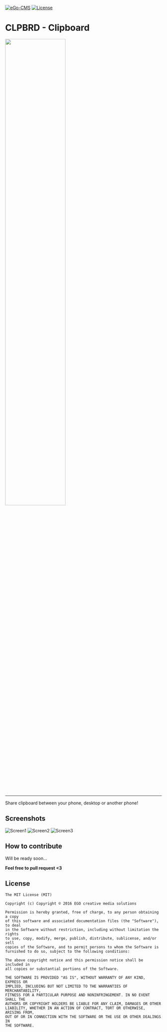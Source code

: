 [![eGo-CMS](https://rawgithub.com/ego-cms/Resources/master/Badges_by_EGO/by_EGO.svg)](http://ego-cms.com/?utm_source=github)
[![License](https://rawgit.com/ego-cms/Resources/master/License/license.svg)]()

CLPBRD - Clipboard
==================

<a href="https://itunes.apple.com/us/app/clpbrd/id1230078884?ls=1&mt=8">
	<img src="https://rawgit.com/ego-cms/Resources/master/Badges_stores/appStore.svg" width="62%"/>
</a>
     
-----------     
Share clipboard between your phone, desktop or another phone!

Screenshots
-----------

![Screen1](http://lh3.googleusercontent.com/P8Y52u-_NoNzYiJHosHRTcuRYQ_tSHoj2pE98PjWABTcjV3rjnXIGzN3dS-blz1lnQU=h310-rw)
![Screen2](http://lh3.googleusercontent.com/jqirkrffYEwKFdl0EQCIyDBr8Q8wqLagPiH3tXrT7j6tEfxc8ZctAQSgcaNy-QkPID8=h310-rw)
![Screen3](http://lh3.googleusercontent.com/UDjSXwPC6ohzBxWsSZiiqqqXqzb_k0N7kvUVx794qvdIgs4bi5_D5tTp9EdrwesQkg=h310-rw)

How to contribute
----------
Will be ready soon...


**Feel free to pull request <3**

## License

    The MIT License (MIT)

    Copyright (c) Copyright © 2016 EGO creative media solutions

    Permission is hereby granted, free of charge, to any person obtaining a copy
    of this software and associated documentation files (the "Software"), to deal
    in the Software without restriction, including without limitation the rights
    to use, copy, modify, merge, publish, distribute, sublicense, and/or sell
    copies of the Software, and to permit persons to whom the Software is
    furnished to do so, subject to the following conditions:

    The above copyright notice and this permission notice shall be included in
    all copies or substantial portions of the Software.

    THE SOFTWARE IS PROVIDED "AS IS", WITHOUT WARRANTY OF ANY KIND, EXPRESS OR
    IMPLIED, INCLUDING BUT NOT LIMITED TO THE WARRANTIES OF MERCHANTABILITY,
    FITNESS FOR A PARTICULAR PURPOSE AND NONINFRINGEMENT. IN NO EVENT SHALL THE
    AUTHORS OR COPYRIGHT HOLDERS BE LIABLE FOR ANY CLAIM, DAMAGES OR OTHER
    LIABILITY, WHETHER IN AN ACTION OF CONTRACT, TORT OR OTHERWISE, ARISING FROM,
    OUT OF OR IN CONNECTION WITH THE SOFTWARE OR THE USE OR OTHER DEALINGS IN
    THE SOFTWARE.
